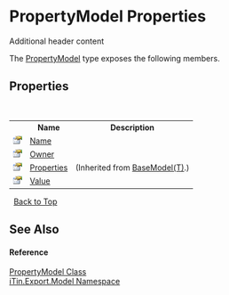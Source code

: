 # PropertyModel Properties
Additional header content 

The <a href="ea642bed-24ba-ed0b-e981-9c4e7b2cde82">PropertyModel</a> type exposes the following members.


## Properties
&nbsp;<table><tr><th></th><th>Name</th><th>Description</th></tr><tr><td>![Public property](media/pubproperty.gif "Public property")</td><td><a href="a78de5ea-5c95-a082-b54e-ced0962bda72">Name</a></td><td /></tr><tr><td>![Public property](media/pubproperty.gif "Public property")</td><td><a href="fee7182e-8d69-f4d1-a1fc-e779a01af019">Owner</a></td><td /></tr><tr><td>![Public property](media/pubproperty.gif "Public property")</td><td><a href="7e88785e-5670-4515-defa-d3f60ae16111">Properties</a></td><td> (Inherited from <a href="6632f561-4175-f1f2-939c-ac8b10159529">BaseModel(T)</a>.)</td></tr><tr><td>![Public property](media/pubproperty.gif "Public property")</td><td><a href="ddadef6f-cfbe-322d-e115-3ef6ce259b66">Value</a></td><td /></tr></table>&nbsp;
<a href="#propertymodel-properties">Back to Top</a>

## See Also


#### Reference
<a href="ea642bed-24ba-ed0b-e981-9c4e7b2cde82">PropertyModel Class</a><br /><a href="ef57ffcc-e95e-b212-5a46-9aa6f5a3511f">iTin.Export.Model Namespace</a><br />